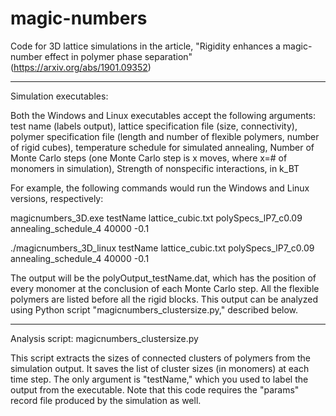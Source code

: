 # magic-numbers
Code for 3D lattice simulations in the article, "Rigidity enhances a magic-number effect in polymer phase separation" (https://arxiv.org/abs/1901.09352)

******************************************
Simulation executables:

Both the Windows and Linux executables accept the following arguments:
test name (labels output),
lattice specification file (size, connectivity), 
polymer specification file (length and number of flexible polymers, number of rigid cubes),
temperature schedule for simulated annealing,
Number of Monte Carlo steps (one Monte Carlo step is x moves, where x=# of monomers in simulation),
Strength of nonspecific interactions, in k_BT

For example, the following commands would run the Windows and Linux versions, respectively:

magicnumbers_3D.exe testName lattice_cubic.txt polySpecs_lP7_c0.09 annealing_schedule_4 40000 -0.1

./magicnumbers_3D_linux testName lattice_cubic.txt polySpecs_lP7_c0.09 annealing_schedule_4 40000 -0.1

The output will be the polyOutput_testName.dat, which has the position of every monomer at the conclusion of each Monte Carlo step. All the flexible polymers are listed before all the rigid blocks.
This output can be analyzed using Python script "magicnumbers_clustersize.py," described below. 
*************************************************************
Analysis script: magicnumbers_clustersize.py

This script extracts the sizes of connected clusters of polymers from the simulation output. It saves the list of cluster sizes (in monomers) at each time step.
The only argument is "testName," which you used to label the output from the executable. Note that this code requires the "params" record file produced by the simulation as well.
